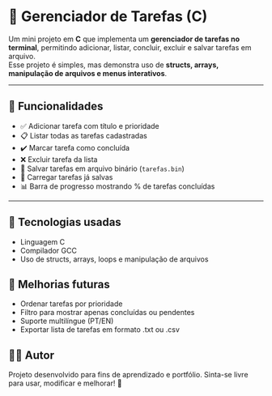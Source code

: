 # 📌 Gerenciador de Tarefas (C)

Um mini projeto em **C** que implementa um **gerenciador de tarefas no terminal**, permitindo adicionar, listar, concluir, excluir e salvar tarefas em arquivo.  
Esse projeto é simples, mas demonstra uso de **structs, arrays, manipulação de arquivos e menus interativos**.

---

## 🚀 Funcionalidades

- ✅ Adicionar tarefa com título e prioridade  
- 📋 Listar todas as tarefas cadastradas  
- ✔️ Marcar tarefa como concluída  
- ❌ Excluir tarefa da lista  
- 💾 Salvar tarefas em arquivo binário (`tarefas.bin`)  
- 📂 Carregar tarefas já salvas  
- 📊 Barra de progresso mostrando % de tarefas concluídas  

---

## 🔧 Tecnologias usadas

- Linguagem C
- Compilador GCC
- Uso de structs, arrays, loops e manipulação de arquivos

## 🚀 Melhorias futuras

- Ordenar tarefas por prioridade
- Filtro para mostrar apenas concluídas ou pendentes
- Suporte multilíngue (PT/EN)
- Exportar lista de tarefas em formato .txt ou .csv

## 👨‍💻 Autor

Projeto desenvolvido para fins de aprendizado e portfólio.
Sinta-se livre para usar, modificar e melhorar! 🚀
